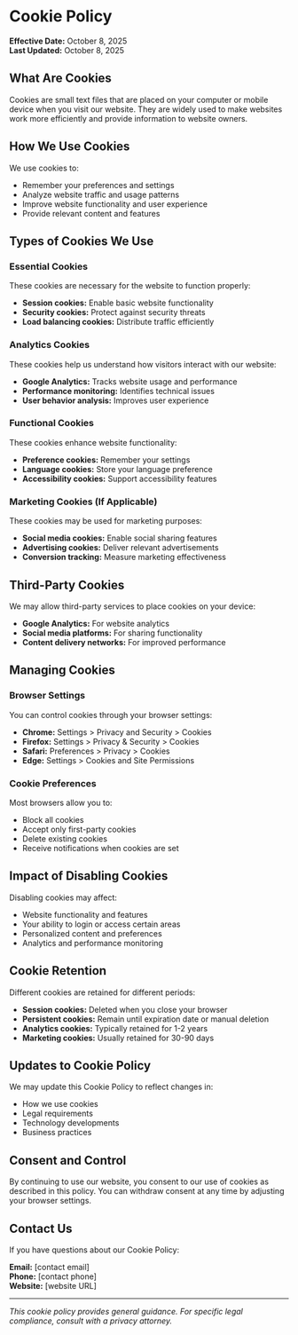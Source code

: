 # Cookie Policy

**Effective Date:** October 8, 2025  
**Last Updated:** October 8, 2025

## What Are Cookies

Cookies are small text files that are placed on your computer or mobile device when you visit our website. They are widely used to make websites work more efficiently and provide information to website owners.

## How We Use Cookies

We use cookies to:
- Remember your preferences and settings
- Analyze website traffic and usage patterns
- Improve website functionality and user experience
- Provide relevant content and features

## Types of Cookies We Use

### Essential Cookies
These cookies are necessary for the website to function properly:
- **Session cookies:** Enable basic website functionality
- **Security cookies:** Protect against security threats
- **Load balancing cookies:** Distribute traffic efficiently

### Analytics Cookies
These cookies help us understand how visitors interact with our website:
- **Google Analytics:** Tracks website usage and performance
- **Performance monitoring:** Identifies technical issues
- **User behavior analysis:** Improves user experience

### Functional Cookies
These cookies enhance website functionality:
- **Preference cookies:** Remember your settings
- **Language cookies:** Store your language preference
- **Accessibility cookies:** Support accessibility features

### Marketing Cookies (If Applicable)
These cookies may be used for marketing purposes:
- **Social media cookies:** Enable social sharing features
- **Advertising cookies:** Deliver relevant advertisements
- **Conversion tracking:** Measure marketing effectiveness

## Third-Party Cookies

We may allow third-party services to place cookies on your device:
- **Google Analytics:** For website analytics
- **Social media platforms:** For sharing functionality
- **Content delivery networks:** For improved performance

## Managing Cookies

### Browser Settings
You can control cookies through your browser settings:
- **Chrome:** Settings > Privacy and Security > Cookies
- **Firefox:** Settings > Privacy & Security > Cookies
- **Safari:** Preferences > Privacy > Cookies
- **Edge:** Settings > Cookies and Site Permissions

### Cookie Preferences
Most browsers allow you to:
- Block all cookies
- Accept only first-party cookies
- Delete existing cookies
- Receive notifications when cookies are set

## Impact of Disabling Cookies

Disabling cookies may affect:
- Website functionality and features
- Your ability to login or access certain areas
- Personalized content and preferences
- Analytics and performance monitoring

## Cookie Retention

Different cookies are retained for different periods:
- **Session cookies:** Deleted when you close your browser
- **Persistent cookies:** Remain until expiration date or manual deletion
- **Analytics cookies:** Typically retained for 1-2 years
- **Marketing cookies:** Usually retained for 30-90 days

## Updates to Cookie Policy

We may update this Cookie Policy to reflect changes in:
- How we use cookies
- Legal requirements
- Technology developments
- Business practices

## Consent and Control

By continuing to use our website, you consent to our use of cookies as described in this policy. You can withdraw consent at any time by adjusting your browser settings.

## Contact Us

If you have questions about our Cookie Policy:

**Email:** [contact email]  
**Phone:** [contact phone]  
**Website:** [website URL]

---

*This cookie policy provides general guidance. For specific legal compliance, consult with a privacy attorney.*